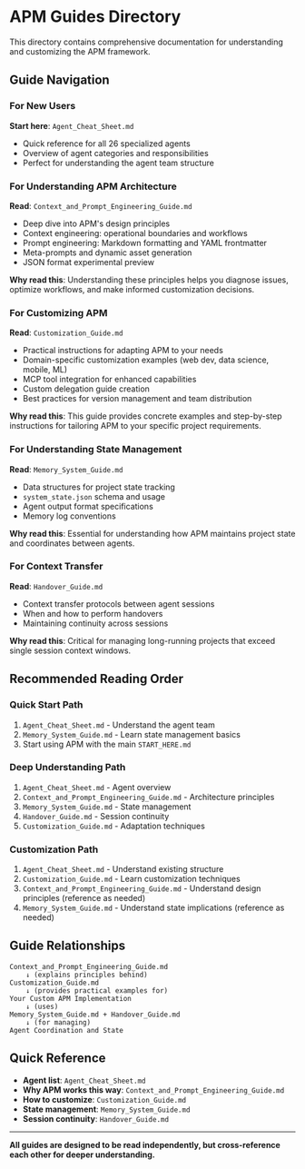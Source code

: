 # APM Guides Directory

This directory contains comprehensive documentation for understanding and customizing the APM framework.

## Guide Navigation

### For New Users

**Start here**: `Agent_Cheat_Sheet.md`
- Quick reference for all 26 specialized agents
- Overview of agent categories and responsibilities
- Perfect for understanding the agent team structure

### For Understanding APM Architecture

**Read**: `Context_and_Prompt_Engineering_Guide.md`
- Deep dive into APM's design principles
- Context engineering: operational boundaries and workflows
- Prompt engineering: Markdown formatting and YAML frontmatter
- Meta-prompts and dynamic asset generation
- JSON format experimental preview

**Why read this**: Understanding these principles helps you diagnose issues, optimize workflows, and make informed customization decisions.

### For Customizing APM

**Read**: `Customization_Guide.md`
- Practical instructions for adapting APM to your needs
- Domain-specific customization examples (web dev, data science, mobile, ML)
- MCP tool integration for enhanced capabilities
- Custom delegation guide creation
- Best practices for version management and team distribution

**Why read this**: This guide provides concrete examples and step-by-step instructions for tailoring APM to your specific project requirements.

### For Understanding State Management

**Read**: `Memory_System_Guide.md`
- Data structures for project state tracking
- `system_state.json` schema and usage
- Agent output format specifications
- Memory log conventions

**Why read this**: Essential for understanding how APM maintains project state and coordinates between agents.

### For Context Transfer

**Read**: `Handover_Guide.md`
- Context transfer protocols between agent sessions
- When and how to perform handovers
- Maintaining continuity across sessions

**Why read this**: Critical for managing long-running projects that exceed single session context windows.

## Recommended Reading Order

### Quick Start Path
1. `Agent_Cheat_Sheet.md` - Understand the agent team
2. `Memory_System_Guide.md` - Learn state management basics
3. Start using APM with the main `START_HERE.md`

### Deep Understanding Path
1. `Agent_Cheat_Sheet.md` - Agent overview
2. `Context_and_Prompt_Engineering_Guide.md` - Architecture principles
3. `Memory_System_Guide.md` - State management
4. `Handover_Guide.md` - Session continuity
5. `Customization_Guide.md` - Adaptation techniques

### Customization Path
1. `Agent_Cheat_Sheet.md` - Understand existing structure
2. `Customization_Guide.md` - Learn customization techniques
3. `Context_and_Prompt_Engineering_Guide.md` - Understand design principles (reference as needed)
4. `Memory_System_Guide.md` - Understand state implications (reference as needed)

## Guide Relationships

```
Context_and_Prompt_Engineering_Guide.md
    ↓ (explains principles behind)
Customization_Guide.md
    ↓ (provides practical examples for)
Your Custom APM Implementation
    ↓ (uses)
Memory_System_Guide.md + Handover_Guide.md
    ↓ (for managing)
Agent Coordination and State
```

## Quick Reference

- **Agent list**: `Agent_Cheat_Sheet.md`
- **Why APM works this way**: `Context_and_Prompt_Engineering_Guide.md`
- **How to customize**: `Customization_Guide.md`
- **State management**: `Memory_System_Guide.md`
- **Session continuity**: `Handover_Guide.md`

---

**All guides are designed to be read independently, but cross-reference each other for deeper understanding.**
